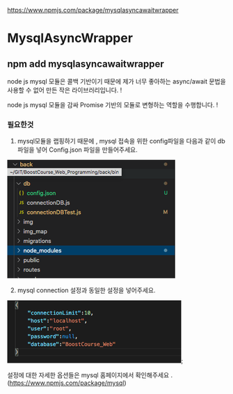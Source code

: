 https://www.npmjs.com/package/mysqlasyncawaitwrapper

# MysqlAsyncWrapper

## npm add mysqlasyncawaitwrapper

node js mysql 모듈은 콜백 기반이기 때문에 제가 너무 좋아하는 async/await 문법을 사용할 수 없어 만든 작은 라이브러리입니다. !

node js mysql 모듈을 감싸 Promise 기반의 모듈로 변형하는 역할을 수행합니다. !

### 필요한것

1. mysql모듈을 랩핑하기 때문에 , mysql 접속을 위한 config파일을 다음과 같이 db 파일을 넣어 Config.json 파일을 만들어주세요.

![file](./images/FilePlacement.png)

2. mysql connection 설정과 동일한 설정을 넣어주세요.

![file](./images/Config.png);

설정에 대한 자세한 옵션들은 mysql 홈페이지에서 확인해주세요 . (https://www.npmjs.com/package/mysql)
